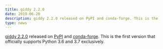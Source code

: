 ```yaml
---
title: giddy 2.2.0
date: 2019-06-20
description: giddy 2.2.0 released on PyPI and conda-forge. This is the first version that officially supports Python 3.6 and 3.7 exclusively.
type: news
---
```


<a href="https://giddy.readthedocs.io/en/latest/">giddy 2.2.0</a> released on <a href="https://pypi.org/project/giddy/2.2.0/">PyPI</a> and <a href="https://anaconda.org/conda-forge/giddy">conda-forge</a>. This is the first version that officially supports Python 3.6 and 3.7 exclusively.